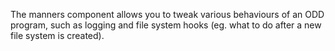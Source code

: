 The manners component allows you to tweak various behaviours of an ODD program, such as logging and file system hooks (eg. what to do after a new file system is created).
